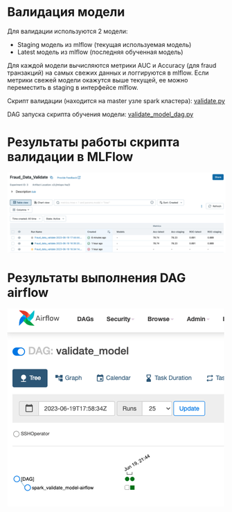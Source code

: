 # Валидация модели

Для валидации используются 2 модели:
- Staging модель из mlflow (текущая используемая модель)
- Latest модель из mlflow (последняя обученная модель)

Для каждой модели вычисляются метрики AUC и Accuracy (для fraud транзакций) на самых свежих данных и логгируются в mlflow. Если метрики свежей модели окажутся выше текущей, ее можно переместить в staging в интерфейсе mlflow.

Скрипт валидации (находится на master узле spark кластера): [validate.py](scripts/validate.py)

DAG запуска скрипта обучения модели: [validate_model_dag.py](dags/validate_model_dag.py)

# Результаты работы скрипта валидации в MLFlow

![MLFlow result](img/6_mlflow_result.png "Mlflow result")

# Результаты выполнения DAG airflow

![Airflow result](img/6_airflow_result.png "Airflow result")